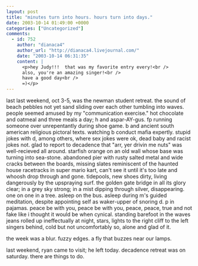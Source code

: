 ```yaml
---
layout: post
title: "minutes turn into hours. hours turn into days."
date: 2003-10-14 01:49:00 +0000
categories: ["Uncategorized"]
comments:
  - id: 752
    author: "dianaca4"
    author_url: "http://dianaca4.livejournal.com/"
    date: "2003-10-14 06:31:35"
    content: |
      <p>hey Judy!!!  that was my favorite entry every!<br />
      also, you're an amazing singer!<br />
      have a good day<br />
      =)</p>
---
```


last last weekend, oct 3-5, was the newman student retreat. the sound of beach pebbles not yet sand sliding over each other tumbling into waves. people seemed amused by my "communication exercise." hot chocolate and oatmeal and three meals a day; h and aspar-AY-gus. fp running someone over unrepentantly during shoe game. b and ancient south american religious pictoral texts. watching b conduct mafia expertly. stupid jokes with d, among others, where sex jokes were ok, dead baby and racist jokes not. glad to report to decadence that "arr, yer drivin me nuts" was well-recieved all around. starfish orange on an old wall whose base was turning into sea-stone. abandoned pier with rusty salted metal and wide cracks between the boards, missing slates reminiscent of the haunted house racetracks in super mario kart, can't see it until it's too late and whoosh drop through and gone. tidepools, new shoes dirty, living dangerously by the upspraying surf. the golden gate bridge in all its glory clear; in a grey sky strong; in a mist dipping through silver, disappearing. one on one in a tree. asleep on the bus. asleep during m's guided meditation, despite appointing self as waker-upper of snoring d. p in pajamas. peace be with you, peace be with you, peace, peace, true and not fake like i thought it would be when cynical. standing barefoot in the waves jeans rolled up ineffectually at night, stars, lights to the right cliff to the left singers behind, cold but not uncomfortably so, alone and glad of it. 

the week was a blur. fuzzy edges. a fly that buzzes near our lamps.

last weekend, ryan came to visit; he left today. decadence retreat was on saturday. there are things to do.